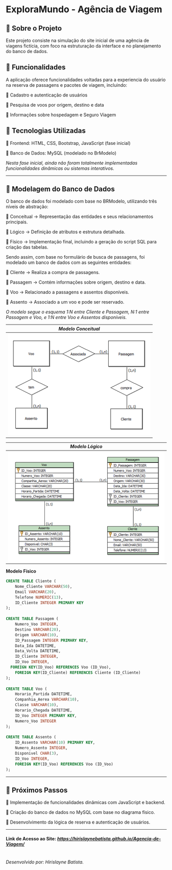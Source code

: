 # ExploraMundo - Agência de Viagem

## 📌 Sobre o Projeto
Este projeto consiste na simulação do site inicial de uma agência de viagens fictícia, com foco na estruturação da interface e no planejamento do banco de dados.

## 📌 Funcionalidades
A aplicação oferece funcionalidades voltadas para a experiencia do usuário na reserva de passagens e pacotes de viagem, incluindo:

🔹 Cadastro e autenticação de usuários

🔹 Pesquisa de voos por origem, destino e data

🔹 Informações sobre hospedagem e Seguro Viagem

## 📌 Tecnologias Utilizadas
🔹 Frontend: HTML, CSS, Bootstrap, JavaScript (fase inicial)

🔹 Banco de Dados: MySQL (modelado no BrModelo)


*Nesta fase inicial, ainda não foram totalmente implementadas funcionalidades dinâmicas ou sistemas interativos.*
____

## 📌 Modelagem do Banco de Dados
O banco de dados foi modelado com base no BRModelo, utilizando três níveis de abstração:

🔹 Conceitual → Representação das entidades e seus relacionamentos principais.

🔹 Lógico → Definição de atributos e estrutura detalhada.

🔹 Físico → Implementação final, incluindo a geração do script SQL para criação das tabelas.

Sendo assim, com base no formulário de busca de passagens, foi modelado um banco de dados com as seguintes entidades:

🔹 Cliente → Realiza a compra de passagens.

🔹 Passagem → Contém informações sobre origem, destino e data.

🔹 Voo → Relacionado a passagens e assentos disponíveis.

🔹 Assento → Associado a um voo e pode ser reservado.

*O modelo segue o esquema 1:N entre Cliente e Passagem, N:1 entre Passagem e Voo, e 1:N entre Voo e Assentos disponíveis.*

| *Modelo Conceitual* |
|-|
|![](./modelagem-banco-de-dados/Modelo_Conceitual.png)|

| *Modelo Lógico* |
|-|
|![](./modelagem-banco-de-dados/Modelo_Logico.png)|

**Modelo Físico**

```sql
CREATE TABLE Cliente (
	Nome_Cliente VARCHAR(50),
	Email VARCHAR(20),
	Telefone NUMERIC(13),
	ID_Cliente INTEGER PRIMARY KEY
);

CREATE TABLE Passagem (
	Numero_Voo INTEGER,
	Destino VARCHAR(20),
	Origem VARCHAR(10),
	ID_Passagem INTEGER PRIMARY KEY,
	Data_Ida DATETIME,
	Data_Volta DATETIME,
	ID_Cliente INTEGER,
	ID_Voo INTEGER,
  FOREIGN KEY(ID_Voo) REFERENCES Voo (ID_Voo),
	FOREIGN KEY(ID_Cliente) REFERENCES Cliente (ID_Cliente)
);

CREATE TABLE Voo (
	Horario_Partida DATETIME,
	Companhia_Aerea VARCHAR(10),
	Classe VARCHAR(10),
	Horario_Chegada DATETIME,
	ID_Voo INTEGER PRIMARY KEY,
	Numero_Voo INTEGER
);

CREATE TABLE Assento (
	ID_Assento VARCHAR(10) PRIMARY KEY,
	Numero_Assento INTEGER,
	Disponivel CHAR(3),
	ID_Voo INTEGER,
	FOREIGN KEY(ID_Voo) REFERENCES Voo (ID_Voo)
);
```

___
## 📌 Próximos Passos
🔹 Implementação de funcionalidades dinâmicas com JavaScript e backend.

🔹 Criação do banco de dados no MySQL com base no diagrama físico.

🔹 Desenvolvimento da lógica de reserva e autenticação de usuários.

___

#### Link de Acesso ao Site: *https://hirislaynebatista.github.io/Agencia-de-Viagem/*

#
*Desenvolvido por: Hirislayne Batista.*
#





